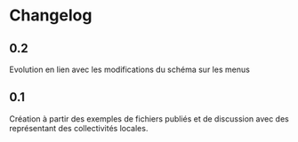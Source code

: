 <MenuSchema />

# Changelog

## 0.2

Evolution en lien avec les modifications du schéma sur les menus

## 0.1

Création à partir des exemples de fichiers publiés et de discussion avec des représentant des collectivités locales.


